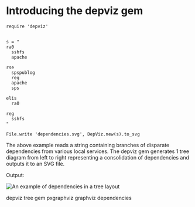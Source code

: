 # Introducing the depviz gem

    require 'depviz'


    s = "
    ra0
      sshfs
      apache

    rse
      spspublog
      reg
      apache
      sps

    elis
      ra0

    reg
      sshfs
    "

    File.write 'dependencies.svg', DepViz.new(s).to_svg

The above example reads a string containing branches of disparate dependencies from various local services. The depviz gem generates 1 tree diagram from left to right representing a consolidation of dependencies and outputs it to an SVG file.

Output:

![An example of dependencies in a tree layout](http://www.jamesrobertson.eu/r/svg/2018/jan/21/dependencies.svg)

depviz tree gem pxgraphviz graphviz dependencies
